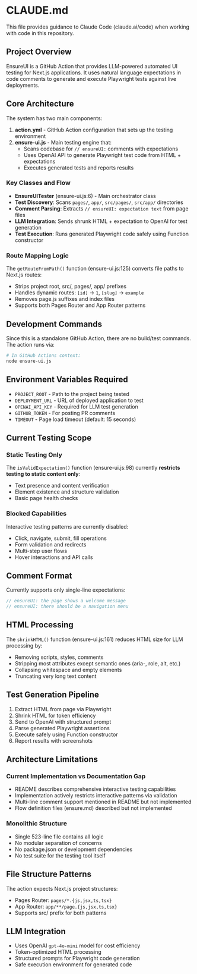 # CLAUDE.md

This file provides guidance to Claude Code (claude.ai/code) when working with code in this repository.

## Project Overview

EnsureUI is a GitHub Action that provides LLM-powered automated UI testing for Next.js applications. It uses natural language expectations in code comments to generate and execute Playwright tests against live deployments.

## Core Architecture

The system has two main components:

1. **action.yml** - GitHub Action configuration that sets up the testing environment
2. **ensure-ui.js** - Main testing engine that:
   - Scans codebase for `// ensureUI:` comments with expectations
   - Uses OpenAI API to generate Playwright test code from HTML + expectations
   - Executes generated tests and reports results

### Key Classes and Flow

- **EnsureUITester** (ensure-ui.js:6) - Main orchestrator class
- **Test Discovery**: Scans `pages/`, `app/`, `src/pages/`, `src/app/` directories
- **Comment Parsing**: Extracts `// ensureUI: expectation text` from page files  
- **LLM Integration**: Sends shrunk HTML + expectation to OpenAI for test generation
- **Test Execution**: Runs generated Playwright code safely using Function constructor

### Route Mapping Logic

The `getRouteFromPath()` function (ensure-ui.js:125) converts file paths to Next.js routes:
- Strips project root, src/, pages/, app/ prefixes
- Handles dynamic routes: `[id]` → `1`, `[slug]` → `example`
- Removes page.js suffixes and index files
- Supports both Pages Router and App Router patterns

## Development Commands

Since this is a standalone GitHub Action, there are no build/test commands. The action runs via:

```bash
# In GitHub Actions context:
node ensure-ui.js
```

## Environment Variables Required

- `PROJECT_ROOT` - Path to the project being tested
- `DEPLOYMENT_URL` - URL of deployed application to test
- `OPENAI_API_KEY` - Required for LLM test generation
- `GITHUB_TOKEN` - For posting PR comments
- `TIMEOUT` - Page load timeout (default: 15 seconds)

## Current Testing Scope

### Static Testing Only
The `isValidExpectation()` function (ensure-ui.js:98) currently **restricts testing to static content only**:
- Text presence and content verification
- Element existence and structure validation
- Basic page health checks

### Blocked Capabilities
Interactive testing patterns are currently disabled:
- Click, navigate, submit, fill operations
- Form validation and redirects
- Multi-step user flows
- Hover interactions and API calls

## Comment Format

Currently supports only single-line expectations:
```javascript
// ensureUI: the page shows a welcome message
// ensureUI: there should be a navigation menu
```

## HTML Processing

The `shrinkHTML()` function (ensure-ui.js:161) reduces HTML size for LLM processing by:
- Removing scripts, styles, comments
- Stripping most attributes except semantic ones (aria-, role, alt, etc.)
- Collapsing whitespace and empty elements
- Truncating very long text content

## Test Generation Pipeline

1. Extract HTML from page via Playwright
2. Shrink HTML for token efficiency  
3. Send to OpenAI with structured prompt
4. Parse generated Playwright assertions
5. Execute safely using Function constructor
6. Report results with screenshots

## Architecture Limitations

### Current Implementation vs Documentation Gap
- README describes comprehensive interactive testing capabilities
- Implementation actively restricts interactive patterns via validation
- Multi-line comment support mentioned in README but not implemented
- Flow definition files (ensure.md) described but not implemented

### Monolithic Structure
- Single 523-line file contains all logic
- No modular separation of concerns
- No package.json or development dependencies
- No test suite for the testing tool itself

## File Structure Patterns

The action expects Next.js project structures:
- Pages Router: `pages/*.{js,jsx,ts,tsx}`
- App Router: `app/**/page.{js,jsx,ts,tsx}`
- Supports src/ prefix for both patterns

## LLM Integration

- Uses OpenAI `gpt-4o-mini` model for cost efficiency
- Token-optimized HTML processing
- Structured prompts for Playwright code generation
- Safe execution environment for generated code